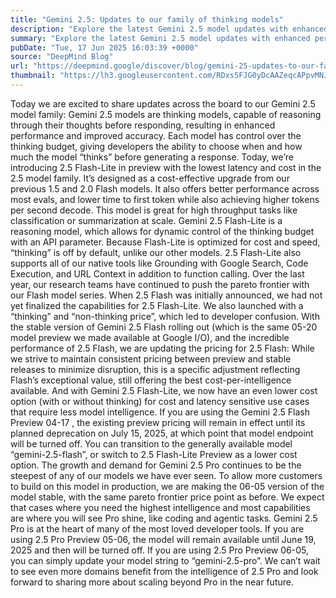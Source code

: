 ```yaml
---
title: "Gemini 2.5: Updates to our family of thinking models"
description: "Explore the latest Gemini 2.5 model updates with enhanced performance and accuracy: Gemini 2.5 Pro now stable, Flash generally available, and the new Flash-Lite in preview."
summary: "Explore the latest Gemini 2.5 model updates with enhanced performance and accuracy: Gemini 2.5 Pro now stable, Flash gen"
pubDate: "Tue, 17 Jun 2025 16:03:39 +0000"
source: "DeepMind Blog"
url: "https://deepmind.google/discover/blog/gemini-25-updates-to-our-family-of-thinking-models/"
thumbnail: "https://lh3.googleusercontent.com/RDxs5FJG0yDcAAZeqcAPpvMNJMUt1H-teV0SlcnXQppIH-gYRKLsjSJttY5_JvHnta4jqyOsoDiQip92MtXN8S6z0oV2GIiINuzcYuhFuLNGD5-u2-A=w528-h297-n-nu-rw"
---
```


Today we are excited to share updates across the board to our Gemini 2.5 model family:
Gemini 2.5 models are thinking models, capable of reasoning through their thoughts before responding, resulting in enhanced performance and improved accuracy. Each model has control over the thinking budget, giving developers the ability to choose when and how much the model “thinks” before generating a response.
Today, we’re introducing 2.5 Flash-Lite in preview with the lowest latency and cost in the 2.5 model family. It’s designed as a cost-effective upgrade from our previous 1.5 and 2.0 Flash models. It also offers better performance across most evals, and lower time to first token while also achieving higher tokens per second decode. This model is great for high throughput tasks like classification or summarization at scale.
Gemini 2.5 Flash-Lite is a reasoning model, which allows for dynamic control of the thinking budget with an API parameter. Because Flash-Lite is optimized for cost and speed, “thinking” is off by default, unlike our other models. 2.5 Flash-Lite also supports all of our native tools like Grounding with Google Search, Code Execution, and URL Context in addition to function calling.
Over the last year, our research teams have continued to push the pareto frontier with our Flash model series. When 2.5 Flash was initially announced, we had not yet finalized the capabilities for 2.5 Flash-Lite. We also launched with a “thinking” and “non-thinking price”, which led to developer confusion.
With the stable version of Gemini 2.5 Flash rolling out (which is the same 05-20 model preview we made available at Google I/O), and the incredible performance of 2.5 Flash, we are updating the pricing for 2.5 Flash:
While we strive to maintain consistent pricing between preview and stable releases to minimize disruption, this is a specific adjustment reflecting Flash’s exceptional value, still offering the best cost-per-intelligence available.
And with Gemini 2.5 Flash-Lite, we now have an even lower cost option (with or without thinking) for cost and latency sensitive use cases that require less model intelligence.
If you are using the Gemini 2.5 Flash Preview 04-17 , the existing preview pricing will remain in effect until its planned deprecation on July 15, 2025, at which point that model endpoint will be turned off. You can transition to the generally available model “gemini-2.5-flash”, or switch to 2.5 Flash-Lite Preview as a lower cost option.
The growth and demand for Gemini 2.5 Pro continues to be the steepest of any of our models we have ever seen. To allow more customers to build on this model in production, we are making the 06-05 version of the model stable, with the same pareto frontier price point as before.
We expect that cases where you need the highest intelligence and most capabilities are where you will see Pro shine, like coding and agentic tasks. Gemini 2.5 Pro is at the heart of many of the most loved developer tools.
If you are using 2.5 Pro Preview 05-06, the model will remain available until June 19, 2025 and then will be turned off. If you are using 2.5 Pro Preview 06-05, you can simply update your model string to “gemini-2.5-pro”.
We can’t wait to see even more domains benefit from the intelligence of 2.5 Pro and look forward to sharing more about scaling beyond Pro in the near future.